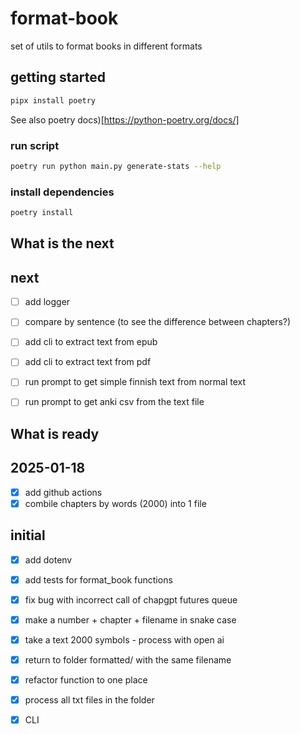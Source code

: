 # format-book

set of utils to format books in different formats

## getting started

```bash
pipx install poetry
```

See also poetry docs)[https://python-poetry.org/docs/]

### run script

```bash
poetry run python main.py generate-stats --help
```

### install dependencies

```bash
poetry install
```

## What is the next

## next


- [ ] add logger
- [ ] compare by sentence (to see the difference between chapters?)
- [ ] add cli to extract text from epub
- [ ] add cli to extract text from pdf
- [ ] run prompt to get simple finnish text from normal text
- [ ] run prompt to get anki csv from the text file


## What is ready

## 2025-01-18

- [x] add github actions
- [x] combile chapters by words (2000) into 1 file

## initial
- [x] add dotenv
- [x] add tests for format_book functions

- [x] fix bug with incorrect call of chapgpt futures queue

- [x] make a number + chapter + filename in snake case
- [x] take a text 2000 symbols - process with open ai
- [x] return to folder formatted/ with the same filename

- [x] refactor function to one place
- [x] process all txt files in the folder
- [x] CLI
